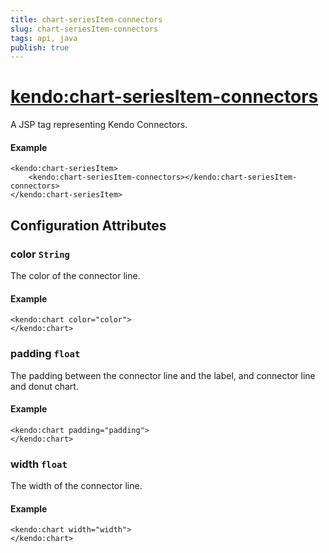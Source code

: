 ```yaml
---
title: chart-seriesItem-connectors
slug: chart-seriesItem-connectors
tags: api, java
publish: true
---
```


# <kendo:chart-seriesItem-connectors>
A JSP tag representing Kendo Connectors.

#### Example
    <kendo:chart-seriesItem>
        <kendo:chart-seriesItem-connectors></kendo:chart-seriesItem-connectors>
    </kendo:chart-seriesItem>


## Configuration Attributes


### color `String`

The color of the connector line.

#### Example
    <kendo:chart color="color">
    </kendo:chart>



### padding `float`

The padding between the connector line and the label, and connector line and donut chart.

#### Example
    <kendo:chart padding="padding">
    </kendo:chart>



### width `float`

The width of the connector line.

#### Example
    <kendo:chart width="width">
    </kendo:chart>


